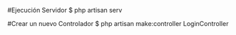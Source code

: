 #Ejecución Servidor 
$ php artisan serv

#Crear un nuevo Controlador
$ php artisan make:controller LoginController